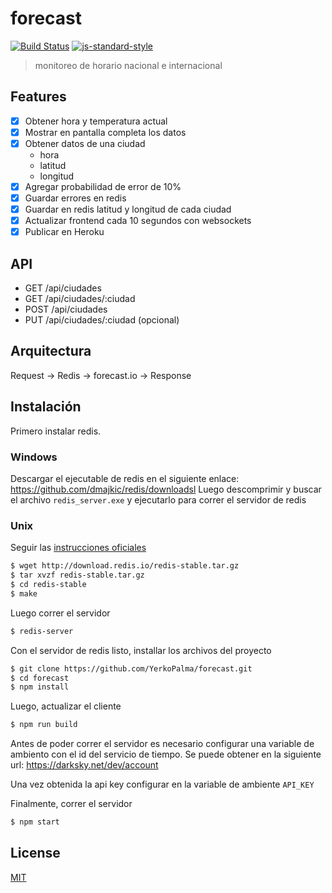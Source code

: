 # forecast
[![Build Status](https://img.shields.io/travis/YerkoPalma/forecast/master.svg?style=flat-square)](https://travis-ci.org/YerkoPalma/forecast) [![js-standard-style](https://img.shields.io/badge/code%20style-standard-brightgreen.svg?style=flat-square)](https://github.com/feross/standard)

> monitoreo de horario nacional e internacional

## Features

- [x] Obtener hora y temperatura actual
- [x] Mostrar en pantalla completa los datos
- [x] Obtener datos de una ciudad
  - hora
  - latitud
  - longitud
- [x] Agregar probabilidad de error de 10%
- [x] Guardar errores en redis
- [x] Guardar en redis latitud y longitud de cada ciudad
- [x] Actualizar frontend cada 10 segundos con websockets
- [x] Publicar en Heroku

## API

- GET  /api/ciudades
- GET  /api/ciudades/:ciudad
- POST /api/ciudades
- PUT  /api/ciudades/:ciudad (opcional)

## Arquitectura

Request -> Redis -> forecast.io -> Response

## Instalación

Primero instalar redis.

### Windows

Descargar el ejecutable de redis en el siguiente enlace: https://github.com/dmajkic/redis/downloadsl Luego descomprimir y buscar el archivo `redis_server.exe` y ejecutarlo para correr el servidor de redis

### Unix

Seguir las [instrucciones oficiales](https://redis.io/topics/quickstart)

```bash
$ wget http://download.redis.io/redis-stable.tar.gz
$ tar xvzf redis-stable.tar.gz
$ cd redis-stable
$ make
```

Luego correr el servidor

```bash
$ redis-server
```

Con el servidor de redis listo, installar los archivos del proyecto

```bash
$ git clone https://github.com/YerkoPalma/forecast.git
$ cd forecast
$ npm install
```

Luego, actualizar el cliente

```bash
$ npm run build
```

Antes de poder correr el servidor es necesario configurar una variable de ambiento con el id del servicio de tiempo. Se puede obtener en la siguiente url: https://darksky.net/dev/account

Una vez obtenida la api key configurar en la variable de ambiente `API_KEY`

Finalmente, correr el servidor

```bash
$ npm start
```

## License
[MIT](/license)
